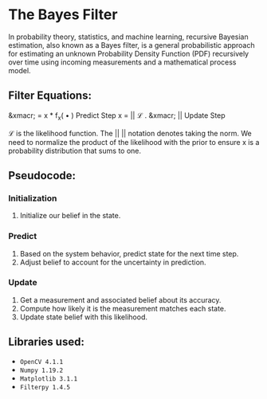 # The Bayes Filter
In probability theory, statistics, and machine learning, recursive Bayesian estimation, also known as a Bayes filter, is a general probabilistic approach for estimating an unknown Probability Density Function (PDF) recursively over time using incoming measurements and a mathematical process model.

## Filter Equations:
 &xmacr; = x * f<sub>x</sub>( &bull; )     Predict Step
 x = &vert;&vert; &Lscr; &period; &xmacr; &vert;&vert;      Update Step

&Lscr; is the likelihood function. The &vert;&vert; &vert;&vert; notation denotes taking the norm. We need to normalize the product of the likelihood with the prior to ensure x is a probability distribution that sums to one.

## Pseudocode:

### Initialization

1. Initialize our belief in the state.

### Predict

1. Based on the system behavior, predict state for the next time step.
2. Adjust belief to account for the uncertainty in prediction.

### Update

1. Get a measurement and associated belief about its accuracy.
2. Compute how likely it is the measurement matches each state.
3. Update state belief with this likelihood.

## Libraries used:
 - `OpenCV 4.1.1`
 - `Numpy 1.19.2`
 - `Matplotlib 3.1.1`
 - `Filterpy 1.4.5`
